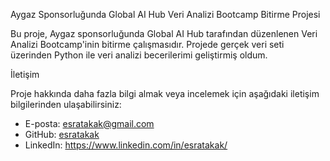 
Aygaz Sponsorluğunda Global AI Hub Veri Analizi Bootcamp Bitirme Projesi

Bu proje, Aygaz sponsorluğunda Global AI Hub tarafından düzenlenen Veri Analizi Bootcamp'inin bitirme çalışmasıdır. 
Projede gerçek veri seti üzerinden Python ile veri analizi becerilerimi geliştirmiş oldum.


İletişim

Proje hakkında daha fazla bilgi almak veya incelemek için aşağıdaki iletişim bilgilerinden ulaşabilirsiniz:
- E-posta: esratakak@gmail.com
- GitHub: [esratakak](https://github.com/esratakak)
- LinkedIn: https://www.linkedin.com/in/esratakak/
